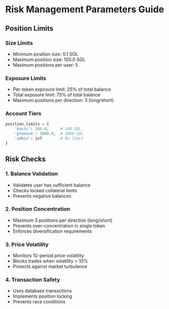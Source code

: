 # Risk Management Parameters Guide

## Position Limits

### Size Limits
- Minimum position size: 0.1 SOL
- Maximum position size: 100.0 SOL
- Maximum positions per user: 5

### Exposure Limits
- Per-token exposure limit: 25% of total balance
- Total exposure limit: 75% of total balance
- Maximum positions per direction: 3 (long/short)

### Account Tiers
```python
position_limits = {
    'basic': 100.0,     # 100 SOL
    'premium': 1000.0,  # 1000 SOL
    'admin': inf        # No limit
}
```

## Risk Checks

### 1. Balance Validation
- Validates user has sufficient balance
- Checks locked collateral limits
- Prevents negative balances

### 2. Position Concentration
- Maximum 3 positions per direction (long/short)
- Prevents over-concentration in single token
- Enforces diversification requirements

### 3. Price Volatility
- Monitors 10-period price volatility
- Blocks trades when volatility > 10%
- Protects against market turbulence

### 4. Transaction Safety
- Uses database transactions
- Implements position locking
- Prevents race conditions
